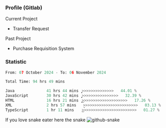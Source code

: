 ### Profile (Gitlab) 

Current Project
-  Transfer Request

Past Project
-  Purchase Requisition System 

### Statistic
<!--START_SECTION:waka-->

```python
From: 07 October 2024 - To: 06 November 2024

Total Time: 94 hrs 49 mins

Java              41 hrs 44 mins  ͎͎͎͎͎͎͎͎͎͎͎>>>>>>>>>>>>>>   44.01 %
JavaScript        30 hrs 42 mins  ͎͎͎͎͎͎͎͎͙>>>>>>>>>>>>>>>>   32.39 %
HTML              16 hrs 21 mins  ͎͎͎͎͜>>>>>>>>>>>>>>>>>>>>   17.26 %
XML               2 hrs 57 mins   ̞>>>>>>>>>>>>>>>>>>>>>>>>   03.13 %
TypeScript        1 hr 11 mins    ͜>>>>>>>>>>>>>>>>>>>>>>>>   01.27 %
```

<!--END_SECTION:waka-->

If you love snake eater here the snake 
<picture>
  <source media="(prefers-color-scheme: dark)" srcset="https://github.com/pradana4648/pradana4648/blob/c0566a83ca6ea5f2e46bab00e717c4c82b4b5c4c/github-contribution-grid-snake-dark.svg" />
  <source media="(prefers-color-scheme: light)" srcset="https://github.com/pradana4648/pradana4648/blob/c0566a83ca6ea5f2e46bab00e717c4c82b4b5c4c/github-contribution-grid-snake.svg" />
  <img alt="github-snake" src="https://github.com/pradana4648/pradana4648/blob/c0566a83ca6ea5f2e46bab00e717c4c82b4b5c4c/github-contribution-grid-snake.svg" />
</picture>
